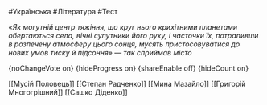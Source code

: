 #Українська #Література #Тест

*«Як могутній центр тяжіння, що круг нього крихітними планетами  обертаються села, вічні супутники його руху, і часточки їх, потрапивши в  розпечену атмосферу цього сонця, мусять пристосовуватися до нових умов  тиску й підсоння» — так сприймав місто*

{noChangeVote on}
{hideProgress on}
{shareEnable off}
{hideCount on}

[[Мусій Половець]]
[[Степан Радченко]]
[[Мина Мазайло]]
[[Григорій Многогрішний]]
[[Сашко Діденко]]
